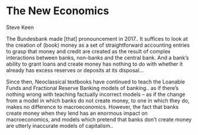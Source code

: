 # The New Economics

Steve Keen

<a name='moneycreate'/>

The Bundesbank made [that] pronouncement in 2017.. It suffices to look
at the creation of (book) money as a set of straightforward accounting
entries to grasp that money and credit are created as the result of
complex interactions between banks, non-banks and the central
bank. And a bank’s ability to grant loans and create money has nothing
to do with whether it already has excess reserves or deposits at its
disposal...

Since then, Neoclassical textbooks have continued to teach the
Loanable Funds and Fractional Reserve Banking models of banking.. as
if there’s nothing wrong with teaching factually incorrect models – as
if the change from a model in which banks do not create money, to one
in which they do, makes no difference to macroeconomics.  However, the
fact that banks create money when they lend has an enormous impact on
macroeconomics, and models which pretend that banks don’t create money
are utterly inaccurate models of capitalism..


